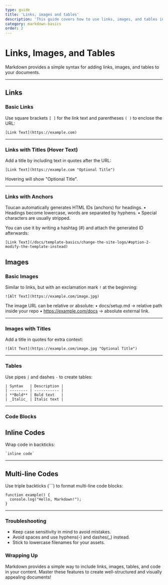 ```yaml
---
type: guide
title: 'Links, images and tables'
description: 'This guide covers how to use links, images, and tables in Markdown.'
category: markdown-basics
order: 2
---
```


# Links, Images, and Tables

Markdown provides a simple syntax for adding links, images, and tables to your documents.

---

## Links

### Basic Links

Use square brackets `[ ]` for the link text and parentheses `( )` to enclose the URL:

```
[Link Text](https://example.com)
```

---

### Links with Titles (Hover Text)

Add a title by including text in quotes after the URL:

```
[Link Text](https://example.com "Optional Title")
```

Hovering will show "Optional Title". 

---

### Links with Anchors

Toucan automatically generates HTML IDs (anchors) for headings.
	•	Headings become lowercase, words are separated by hyphens.
	•	Special characters are usually stripped.

You can use it by writing a hashtag (#) and attach the generated ID afterwards:

```
[Link Text](/docs/template-basics/change-the-site-logo/#option-2-modify-the-template-instead)
```

## Images

### Basic Images

Similar to links, but with an exclamation mark `!` at the beginning:

```
![Alt Text](https://example.com/image.jpg)
```

The image URL can be relative or absolute:
	•	docs/setup.md → relative path inside your repo
	•	https://example.com/docs → absolute external link.

  

---

### Images with Titles

Add a title in quotes for extra context:

```
![Alt Text](https://example.com/image.jpg "Optional Title")
```

---

### Tables

Use pipes `|` and dashes `-` to create tables:

```
| Syntax   | Description |
| -------- | ----------- |
| **Bold** | Bold text   |
| _Italic_ | Italic text |
```

---

### Code Blocks

## Inline Codes

Wrap code in backticks:

```
`inline code`
```

---

## Multi-line Codes

Use triple backticks (\`\`\`) to format multi-line code blocks:

```
function example() {
  console.log("Hello, Markdown!");
}
```

---

### Troubleshooting

- Keep case sensitivity in mind to avoid mistakes. 
- Avoid spaces and use hyphens(-) and dashes(_) instead.
- Stick to lowercase filenames for your assets.

### Wrapping Up

Markdown provides a simple way to include links, images, tables, and code in your content. Master these features to create well-structured and visually appealing documents!
